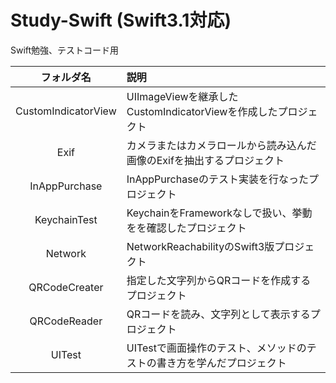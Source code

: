 # Study-Swift (Swift3.1対応)
Swift勉強、テストコード用

|フォルダ名|説明|
|:-:|:-|
|CustomIndicatorView|UIImageViewを継承したCustomIndicatorViewを作成したプロジェクト|
|Exif|カメラまたはカメラロールから読み込んだ画像のExifを抽出するプロジェクト|
|InAppPurchase|InAppPurchaseのテスト実装を行なったプロジェクト|
|KeychainTest|KeychainをFrameworkなしで扱い、挙動をを確認したプロジェクト|
|Network|NetworkReachabilityのSwift3版プロジェクト|
|QRCodeCreater|指定した文字列からQRコードを作成するプロジェクト|
|QRCodeReader|QRコードを読み、文字列として表示するプロジェクト|
|UITest|UITestで画面操作のテスト、メソッドのテストの書き方を学んだプロジェクト|
